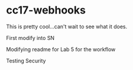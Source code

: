 # cc17-webhooks

This is pretty cool...can't wait to see what it does.

First modify into SN



Modifying readme for Lab 5 for the workflow


Testing Security

